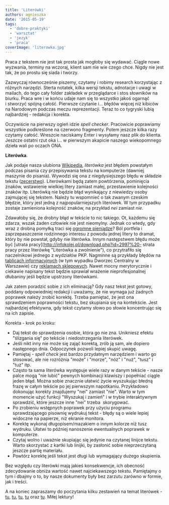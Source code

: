 ```yaml
---
title: 'Literówki'
authors: agnieszka
date: '2015-05-19'
tags:
  - 'dobre-praktyki'
  - 'warsztat'
  - 'jezyk'
  - 'praca'
coverImage: 'literowka.jpg'
---
```


Praca z tekstem nie jest tak prosta jak mogłoby się wydawać. Ciągle nowe
wyzwania, terminy na wczoraj, klient sam nie wie czego chce. Nigdy nie jest tak,
że po prostu się siada i tworzy.

<!--truncate-->

Zazwyczaj równocześnie piszemy, czytamy i robimy research korzystając z różnych
narzędzi. Sterta notatek, kilka wersji tekstu, adnotacje i uwagi w mailach, do
tego cały folder zakładek w przeglądarce i stos słowników na biurku. Praca wre i
w końcu udaje nam się to wszystko jakoś ogarnąć i stworzyć spójną całość.
Pierwsze czytanie i... błędów więcej niż kibiców na Narodowym podczas meczu
reprezentacji. Teraz to co tygryski lubią najbardziej - redakcja i korekta.

Oczywiście na pierwszy ogień idzie *spell checker*. Pracowicie poprawiamy
wszystkie podkreślone na czerwono fragmenty. Potem jeszcze kilka razy czytamy
całość. Wreszcie naciskamy Enter i wysyłamy nasz plik do klienta. Jeszcze
ostatni rzut oka i... w pierwszym akapicie naszego wiekopomnego dzieła wali po
oczach ONA.

**Literówka**.

Jak podaje nasza
ulubiona [Wikipedia](http://pl.wikipedia.org/wiki/Liter%C3%B3wka 'Literówka'),
*literówka* jest błędem powstałym podczas pisania czy przepisywania tekstu na
komputerze (dawniej maszynie do pisania). Wywodzi się ona z niegdysiejszego
błędu w składzie tekstu
([zecerstwo](http://pl.wikipedia.org/wiki/Zecerstwo 'Zecerstwo')). Literówkami
będą zatem powtórzenia, pominięcia znaków, wstawienie wielkiej litery zamiast
małej, przestawienie kolejności znaków itp. Literówką nie będzie błąd wynikający
z niewiedzy osoby zajmującej się tekstem. Należy tu wspomnieć o tak zwanym
czeskim błędzie, który jest jedną z najpopularniejszych literówek. W tym
przypadku zostaje zamieniona kolejność znaków, na przykład _nei_ zamiast _nie_.

Zdawałoby się, że drobny błąd w tekście to nic takiego. Ot, każdemu się zdarza,
wszak żaden człowiek nie jest nieomylny. Jednak co wtedy, gdy wraz z drobną
pomyłką traci się
[ogromne pieniądze](http://www.bbc.com/news/uk-wales-south-east-wales-30982277 'Spelling error')?
Ból portfela i zaprzepaszczenie rodzinnego interesu z powodu jednej litery to
dramat, który by nie powstał, gdyby nie literówka. Innym następstwem błędu może
być [utrata pracy](http://infokolej.pl/download.php?id=2997%20- strata pracy
przez literówkę "Literówka a zwolnienie"), co przytrafiło się naczelnikowi
jednego z wydziałów PKP. Nagminne są przykłady błędów na
[tablicach informacyjnych](http://warszawa.gazeta.pl/warszawa/1,34864,10888558,_Wyiscie__z_dworca__literowka_czy_kolejarska_nowomowa_.html 'http://warszawa.gazeta.pl/warszawa/1,34864,10888558,_Wyiscie__z_dworca__literowka_czy_kolejarska_nowomowa_.html') (w
tym wypadku Dworzec Centralny w Warszawie) czy
[reklamach sklepowych](http://deser.pl/deser/1,83453,5970268,Nadeslane__Smieszna_literowka_w_sklepie.html 'Reklama').
Nawet mocny merytorycznie i ciekawie napisany tekst będzie sprawiał wrażenie
nieprofesjonalnej dłubaniny jeśli będzie upstrzony literówkami.

Jak zatem poradzić sobie z ich eliminacją? Gdy nasz tekst jest gotowy, poddany
odpowiedniej redakcji i uważamy, że nie wymaga już żadnych poprawek należy
zrobić korektę. Trzeba pamiętać, że jest ona sprawdzeniem poprawności tekstu,
bez skupiania się na kontekście. Jest najbardziej efektywna, gdy tekst czytamy
słowo po słowie koncentrując się na ich zapisie.

Korekta - krok po kroku:

- Daj tekst do sprawdzenia osobie, która go nie zna. Unikniesz efektu "ślizgania
  się" po tekście i niedostrzegania literówek.
- Jeśli nikt inny nie może się zająć korektą, zrób ją sam, ale dopiero
  następnego dnia. Odpoczynek pozwoli lepiej skupić uwagę.
- Pamiętaj - *spell check* jest bardzo przydatnym narzędziem i warto go
  stosować, ale nie rozróżnia "może" i "morze", "nóż" i "nuż", "tusz" i "tuż"
  itp.
- Często ta sama literówka występuje wiele razy w danym tekście - nasze palce
  mogą "nie lubić" pewnych kombinacji klawiszy i popełniać ciągle jeden błąd.
  Można sobie znacznie ułatwić życie wyszukując błedną frazę w całym tekście po
  jej pierwszym napotkaniu. Przykładowo dokonując korekty znajdujemy "nei"
  zamiast "nie". Warto w tym momencie użyć funkcji "Wyszukaj i zamień" i w
  trybie interaktywnym sprawdzić, które jeszcze inne "nei" trzeba  skorygować.
- Po zrobieniu wstępnych poprawek przy użyciu programu sprawdzającego pisownię
  wydrukuj tekst - błędy są o wiele lepiej widoczne na papierze, niż ekranie
  monitora.
- Korektę wykonaj długopisem/mazakiem o innym kolorze niż tusz wydruku. Ułatwi
  to później nanoszenie ewentualnych poprawek w komputerze.
- Czytaj wolno i uważnie skupiając się jedynie na czytanej linijce tekstu. Warto
  skorzystać z kartki lub linijki, by zasłonić sobie nieprzeczytaną jeszcze
  partię materiału.
- Powtórz korektę jeśli tekst jest długi lub wymagający dużego skupienia.

Bez względu czy literówki mają jakieś konsekwencje, ich obecność zdecydowanie
obniża wartość nawet najciekawszego tekstu. Pamiętajmy o tym i dbajmy o to, by
nasze dokumenty były bez zarzutu zarówno w formie, jak i treści.

A na koniec zapraszamy do poczytania kilku zestawień na temat literówek -
[tu](http://www.toptenz.net/top-10-typos.php 'Top 10 typos'),
[tu](http://grammar.yourdictionary.com/spelling-and-word-lists/misspelled.html 'Common misspellings'),
[tu](http://mentalfloss.com/article/49935/10-very-costly-typos 'Very costyly typos'),
[tu](http://www.cracked.com/article_18517_the-7-most-disastrous-typos-all-time.html '7 typos') oraz
[tu](http://www.thewire.com/entertainment/2012/12/best-typos-mistakes-corrections-2012/59828/http://www.thewire.com/entertainment/2012/12/best-typos-mistakes-corrections-2012/59828/ 'Best typos 0f 2012').
Miłej lektury!
